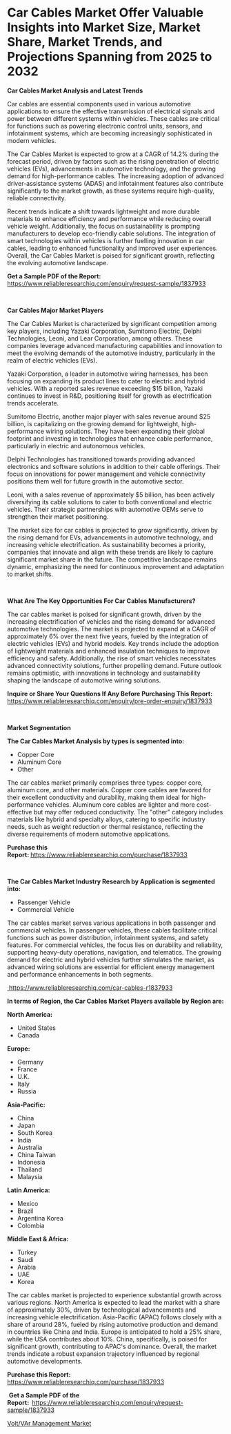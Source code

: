 <p><h1>Car Cables Market Offer Valuable Insights into Market Size, Market Share, Market Trends, and Projections Spanning from 2025 to 2032</h1></p><p><strong>Car Cables Market Analysis and Latest Trends</strong></p>
<p><p>Car cables are essential components used in various automotive applications to ensure the effective transmission of electrical signals and power between different systems within vehicles. These cables are critical for functions such as powering electronic control units, sensors, and infotainment systems, which are becoming increasingly sophisticated in modern vehicles.</p><p>The Car Cables Market is expected to grow at a CAGR of 14.2% during the forecast period, driven by factors such as the rising penetration of electric vehicles (EVs), advancements in automotive technology, and the growing demand for high-performance cables. The increasing adoption of advanced driver-assistance systems (ADAS) and infotainment features also contribute significantly to the market growth, as these systems require high-quality, reliable connectivity.</p><p>Recent trends indicate a shift towards lightweight and more durable materials to enhance efficiency and performance while reducing overall vehicle weight. Additionally, the focus on sustainability is prompting manufacturers to develop eco-friendly cable solutions. The integration of smart technologies within vehicles is further fuelling innovation in car cables, leading to enhanced functionality and improved user experiences. Overall, the Car Cables Market is poised for significant growth, reflecting the evolving automotive landscape.</p></p>
<p><strong>Get a Sample PDF of the Report:&nbsp;</strong> <a href="https://www.reliableresearchiq.com/enquiry/request-sample/1837933?utm_campaign=1743&utm_medium=2&utm_source=Github&utm_content=ia&utm_term=13022025&utm_id=car-cables">https://www.reliableresearchiq.com/enquiry/request-sample/1837933</a></p>
<p>&nbsp;</p>
<p><strong>Car Cables Major Market Players</strong></p>
<p><p>The Car Cables Market is characterized by significant competition among key players, including Yazaki Corporation, Sumitomo Electric, Delphi Technologies, Leoni, and Lear Corporation, among others. These companies leverage advanced manufacturing capabilities and innovation to meet the evolving demands of the automotive industry, particularly in the realm of electric vehicles (EVs).</p><p>Yazaki Corporation, a leader in automotive wiring harnesses, has been focusing on expanding its product lines to cater to electric and hybrid vehicles. With a reported sales revenue exceeding $15 billion, Yazaki continues to invest in R&D, positioning itself for growth as electrification trends accelerate.</p><p>Sumitomo Electric, another major player with sales revenue around $25 billion, is capitalizing on the growing demand for lightweight, high-performance wiring solutions. They have been expanding their global footprint and investing in technologies that enhance cable performance, particularly in electric and autonomous vehicles.</p><p>Delphi Technologies has transitioned towards providing advanced electronics and software solutions in addition to their cable offerings. Their focus on innovations for power management and vehicle connectivity positions them well for future growth in the automotive sector.</p><p>Leoni, with a sales revenue of approximately $5 billion, has been actively diversifying its cable solutions to cater to both conventional and electric vehicles. Their strategic partnerships with automotive OEMs serve to strengthen their market positioning.</p><p>The market size for car cables is projected to grow significantly, driven by the rising demand for EVs, advancements in automotive technology, and increasing vehicle electrification. As sustainability becomes a priority, companies that innovate and align with these trends are likely to capture significant market share in the future. The competitive landscape remains dynamic, emphasizing the need for continuous improvement and adaptation to market shifts.</p></p>
<p>&nbsp;</p>
<p><strong>What Are The Key Opportunities For Car Cables Manufacturers?</strong></p>
<p><p>The car cables market is poised for significant growth, driven by the increasing electrification of vehicles and the rising demand for advanced automotive technologies. The market is projected to expand at a CAGR of approximately 6% over the next five years, fueled by the integration of electric vehicles (EVs) and hybrid models. Key trends include the adoption of lightweight materials and enhanced insulation techniques to improve efficiency and safety. Additionally, the rise of smart vehicles necessitates advanced connectivity solutions, further propelling demand. Future outlook remains optimistic, with innovations in technology and sustainability shaping the landscape of automotive wiring solutions.</p></p>
<p><strong>Inquire or Share Your Questions If Any Before Purchasing This Report:</strong> <a href="https://www.reliableresearchiq.com/enquiry/pre-order-enquiry/1837933?utm_campaign=1743&utm_medium=2&utm_source=Github&utm_content=ia&utm_term=13022025&utm_id=car-cables">https://www.reliableresearchiq.com/enquiry/pre-order-enquiry/1837933</a></p>
<p>&nbsp;</p>
<p><strong>Market Segmentation</strong></p>
<p><strong>The Car Cables Market Analysis by types is segmented into:</strong></p>
<p><ul><li>Copper Core</li><li>Aluminum Core</li><li>Other</li></ul></p>
<p><p>The car cables market primarily comprises three types: copper core, aluminum core, and other materials. Copper core cables are favored for their excellent conductivity and durability, making them ideal for high-performance vehicles. Aluminum core cables are lighter and more cost-effective but may offer reduced conductivity. The "other" category includes materials like hybrid and specialty alloys, catering to specific industry needs, such as weight reduction or thermal resistance, reflecting the diverse requirements of modern automotive applications.</p></p>
<p><strong>Purchase this Report:&nbsp;</strong><a href="https://www.reliableresearchiq.com/purchase/1837933?utm_campaign=1743&utm_medium=2&utm_source=Github&utm_content=ia&utm_term=13022025&utm_id=car-cables">https://www.reliableresearchiq.com/purchase/1837933</a></p>
<p>&nbsp;</p>
<p><strong>The Car Cables Market Industry Research by Application is segmented into:</strong></p>
<p><ul><li>Passenger Vehicle</li><li>Commercial Vehicle</li></ul></p>
<p><p>The car cables market serves various applications in both passenger and commercial vehicles. In passenger vehicles, these cables facilitate critical functions such as power distribution, infotainment systems, and safety features. For commercial vehicles, the focus lies on durability and reliability, supporting heavy-duty operations, navigation, and telematics. The growing demand for electric and hybrid vehicles further stimulates the market, as advanced wiring solutions are essential for efficient energy management and performance enhancements in both segments.</p></p>
<p><a href="https://www.reliableresearchiq.com/car-cables-r1837933?utm_campaign=1743&utm_medium=2&utm_source=Github&utm_content=ia&utm_term=13022025&utm_id=car-cables">&nbsp;https://www.reliableresearchiq.com/car-cables-r1837933</a></p>
<p><strong>In terms of Region, the Car Cables Market Players available by Region are:</strong></p>
<p>
    <p> <strong> North America: </strong>
        <ul>
            <li>United States</li>
            <li>Canada</li>
        </ul>
        </p> 
    <p> <strong> Europe: </strong>
        <ul>
            <li>Germany</li>
            <li>France</li>
            <li>U.K.</li>
            <li>Italy</li>
            <li>Russia</li>
        </ul>
        </p> 
    <p> <strong> Asia-Pacific: </strong>
        <ul>
            <li>China</li>
            <li>Japan</li>
            <li>South Korea</li>
            <li>India</li>
            <li>Australia</li>
            <li>China Taiwan</li>
            <li>Indonesia</li>
            <li>Thailand</li>
            <li>Malaysia</li>
        </ul>
        </p> 
    <p> <strong> Latin America: </strong>
        <ul>
            <li>Mexico</li>
            <li>Brazil</li>
            <li>Argentina Korea</li>
            <li>Colombia</li>
        </ul>
        </p> 
    <p> <strong> Middle East & Africa: </strong>
        <ul>
            <li>Turkey</li>
            <li>Saudi</li>
            <li>Arabia</li>
            <li>UAE</li>
            <li>Korea</li>
        </ul>
    </p>
    </p>
<p><p>The car cables market is projected to experience substantial growth across various regions. North America is expected to lead the market with a share of approximately 30%, driven by technological advancements and increasing vehicle electrification. Asia-Pacific (APAC) follows closely with a share of around 28%, fueled by rising automotive production and demand in countries like China and India. Europe is anticipated to hold a 25% share, while the USA contributes about 10%. China, specifically, is poised for significant growth, contributing to APAC's dominance. Overall, the market trends indicate a robust expansion trajectory influenced by regional automotive developments.</p></p>
<p><strong>Purchase this Report: </strong><a href="https://www.reliableresearchiq.com/purchase/1837933?utm_campaign=1743&utm_medium=2&utm_source=Github&utm_content=ia&utm_term=13022025&utm_id=car-cables">https://www.reliableresearchiq.com/purchase/1837933</a></p>
<p>&nbsp;<strong>Get a Sample PDF of the Report:&nbsp;&nbsp;</strong><a href="https://www.reliableresearchiq.com/enquiry/request-sample/1837933?utm_campaign=1743&utm_medium=2&utm_source=Github&utm_content=ia&utm_term=13022025&utm_id=car-cables">https://www.reliableresearchiq.com/enquiry/request-sample/1837933</a></p>
<p><strong></strong></p>
<p><p><a href="https://github.com/marlanamarvn/Market-Research-Report-List-1/blob/main/voltvar-management-market.md?utm_campaign=1743&utm_medium=2&utm_source=Github&utm_content=ia&utm_term=13022025&utm_id=car-cables">Volt/VAr Management Market</a></p></p>